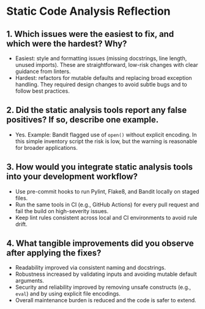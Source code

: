 # Static Code Analysis Reflection

## 1. Which issues were the easiest to fix, and which were the hardest? Why?
- Easiest: style and formatting issues (missing docstrings, line length, unused imports). These are straightforward, low-risk changes with clear guidance from linters.
- Hardest: refactors for mutable defaults and replacing broad exception handling. They required design changes to avoid subtle bugs and to follow best practices.

## 2. Did the static analysis tools report any false positives? If so, describe one example.
- Yes. Example: Bandit flagged use of `open()` without explicit encoding. In this simple inventory script the risk is low, but the warning is reasonable for broader applications.

## 3. How would you integrate static analysis tools into your development workflow?
- Use pre-commit hooks to run Pylint, Flake8, and Bandit locally on staged files.
- Run the same tools in CI (e.g., GitHub Actions) for every pull request and fail the build on high-severity issues.
- Keep lint rules consistent across local and CI environments to avoid rule drift.

## 4. What tangible improvements did you observe after applying the fixes?
- Readability improved via consistent naming and docstrings.
- Robustness increased by validating inputs and avoiding mutable default arguments.
- Security and reliability improved by removing unsafe constructs (e.g., `eval`) and by using explicit file encodings.
- Overall maintenance burden is reduced and the code is safer to extend.